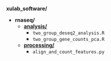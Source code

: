 

__xulab_software/__
* __rnaseq/__
  * __[analysis/](rnaseq/analysis/README)__
    * `two_group_deseq2_analysis.R`
    * `two_group_gene_counts_pca.R`
  * __[processing/](rnaseq/processing/README)__
    * `align_and_count_features.py`